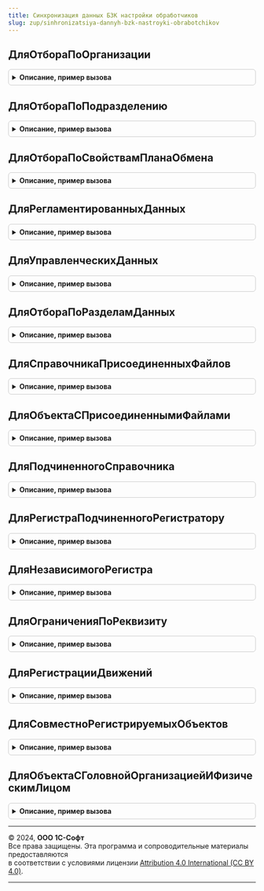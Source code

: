 ```yaml
---
title: Синхронизация данных БЗК настройки обработчиков
slug: zup/sinhronizatsiya-dannyh-bzk-nastroyki-obrabotchikov
---
```



## ДляОтбораПоОрганизации
<details style="margin: 1em 0; padding: 0.5em; border: 1px solid #ccc; border-radius: 6px;">

<summary style="font-weight: bold; cursor: pointer;">Описание, пример вызова</summary>

```bsl

// См. ЗарплатаКадрыРасширенныйСинхронизацияДанных.ДляОтбораПоОрганизации
Процедура ДляОтбораПоОрганизации(Настройки, СвойстваОбъекта = "Организация", Экспорт
```

Пример вызова
```bsl
СинхронизацияДанныхБЗКНастройкиОбработчиков.ДляОтбораПоОрганизации(Настройки, СвойстваОбъекта, );
```
</details>

## ДляОтбораПоПодразделению
<details style="margin: 1em 0; padding: 0.5em; border: 1px solid #ccc; border-radius: 6px;">

<summary style="font-weight: bold; cursor: pointer;">Описание, пример вызова</summary>

```bsl

// См. ЗарплатаКадрыРасширенныйСинхронизацияДанных.ДляОтбораПоПодразделению
Процедура ДляОтбораПоПодразделению(Настройки, СвойстваОбъекта = "Подразделение", Экспорт
```

Пример вызова
```bsl
СинхронизацияДанныхБЗКНастройкиОбработчиков.ДляОтбораПоПодразделению(Настройки, СвойстваОбъекта, );
```
</details>

## ДляОтбораПоСвойствамПланаОбмена
<details style="margin: 1em 0; padding: 0.5em; border: 1px solid #ccc; border-radius: 6px;">

<summary style="font-weight: bold; cursor: pointer;">Описание, пример вызова</summary>

```bsl

// См. ЗарплатаКадрыРасширенныйСинхронизацияДанных.ДляОтбораПоСвойствамПланаОбмена
Процедура ДляОтбораПоСвойствамПланаОбмена(Настройки, ВидОтбора, СвойстваОбъекта) Экспорт
```

Пример вызова
```bsl
СинхронизацияДанныхБЗКНастройкиОбработчиков.ДляОтбораПоСвойствамПланаОбмена(Настройки, ВидОтбора, СвойстваОбъекта) 
```
</details>

## ДляРегламентированныхДанных
<details style="margin: 1em 0; padding: 0.5em; border: 1px solid #ccc; border-radius: 6px;">

<summary style="font-weight: bold; cursor: pointer;">Описание, пример вызова</summary>

```bsl

// См. ЗарплатаКадрыРасширенныйСинхронизацияДанных.ДляРегламентированныхДанных
Процедура ДляРегламентированныхДанных(Настройки) Экспорт
```

Пример вызова
```bsl
СинхронизацияДанныхБЗКНастройкиОбработчиков.ДляРегламентированныхДанных(Настройки) 
```
</details>

## ДляУправленческихДанных
<details style="margin: 1em 0; padding: 0.5em; border: 1px solid #ccc; border-radius: 6px;">

<summary style="font-weight: bold; cursor: pointer;">Описание, пример вызова</summary>

```bsl

// См. ЗарплатаКадрыРасширенныйСинхронизацияДанных.ДляУправленческихДанных
Процедура ДляУправленческихДанных(Настройки) Экспорт
```

Пример вызова
```bsl
СинхронизацияДанныхБЗКНастройкиОбработчиков.ДляУправленческихДанных(Настройки) 
```
</details>

## ДляОтбораПоРазделамДанных
<details style="margin: 1em 0; padding: 0.5em; border: 1px solid #ccc; border-radius: 6px;">

<summary style="font-weight: bold; cursor: pointer;">Описание, пример вызова</summary>

```bsl

// См. ЗарплатаКадрыРасширенныйСинхронизацияДанных.ДляОтбораПоРазделамДанных
Процедура ДляОтбораПоРазделамДанных(Настройки, РазделыДанных) Экспорт
```

Пример вызова
```bsl
СинхронизацияДанныхБЗКНастройкиОбработчиков.ДляОтбораПоРазделамДанных(Настройки, РазделыДанных) 
```
</details>

## ДляСправочникаПрисоединенныхФайлов
<details style="margin: 1em 0; padding: 0.5em; border: 1px solid #ccc; border-radius: 6px;">

<summary style="font-weight: bold; cursor: pointer;">Описание, пример вызова</summary>

```bsl

// См. ЗарплатаКадрыРасширенныйСинхронизацияДанных.ДляСправочникаПрисоединенныхФайлов
Процедура ДляСправочникаПрисоединенныхФайлов(Настройки) Экспорт
```

Пример вызова
```bsl
СинхронизацияДанныхБЗКНастройкиОбработчиков.ДляСправочникаПрисоединенныхФайлов(Настройки) 
```
</details>

## ДляОбъектаСПрисоединеннымиФайлами
<details style="margin: 1em 0; padding: 0.5em; border: 1px solid #ccc; border-radius: 6px;">

<summary style="font-weight: bold; cursor: pointer;">Описание, пример вызова</summary>

```bsl

// См. ЗарплатаКадрыРасширенныйСинхронизацияДанных.ДляОбъектаСПрисоединеннымиФайлами
Процедура ДляОбъектаСПрисоединеннымиФайлами(Настройки) Экспорт
```

Пример вызова
```bsl
СинхронизацияДанныхБЗКНастройкиОбработчиков.ДляОбъектаСПрисоединеннымиФайлами(Настройки) 
```
</details>

## ДляПодчиненногоСправочника
<details style="margin: 1em 0; padding: 0.5em; border: 1px solid #ccc; border-radius: 6px;">

<summary style="font-weight: bold; cursor: pointer;">Описание, пример вызова</summary>

```bsl

// См. ЗарплатаКадрыРасширенныйСинхронизацияДанных.ДляПодчиненногоСправочника
Процедура ДляПодчиненногоСправочника(Настройки, РазделыДанных = Неопределено) Экспорт
```

Пример вызова
```bsl
СинхронизацияДанныхБЗКНастройкиОбработчиков.ДляПодчиненногоСправочника(Настройки, РазделыДанных);
```
</details>

## ДляРегистраПодчиненногоРегистратору
<details style="margin: 1em 0; padding: 0.5em; border: 1px solid #ccc; border-radius: 6px;">

<summary style="font-weight: bold; cursor: pointer;">Описание, пример вызова</summary>

```bsl

// См. ЗарплатаКадрыРасширенныйСинхронизацияДанных.ДляРегистраПодчиненногоРегистратору
Процедура ДляРегистраПодчиненногоРегистратору(Настройки) Экспорт
```

Пример вызова
```bsl
СинхронизацияДанныхБЗКНастройкиОбработчиков.ДляРегистраПодчиненногоРегистратору(Настройки) 
```
</details>

## ДляНезависимогоРегистра
<details style="margin: 1em 0; padding: 0.5em; border: 1px solid #ccc; border-radius: 6px;">

<summary style="font-weight: bold; cursor: pointer;">Описание, пример вызова</summary>

```bsl

// См. ЗарплатаКадрыРасширенныйСинхронизацияДанных.ДляНезависимогоРегистра
Процедура ДляНезависимогоРегистра(Настройки, Измерение, РазделыДанных = Неопределено) Экспорт
```

Пример вызова
```bsl
СинхронизацияДанныхБЗКНастройкиОбработчиков.ДляНезависимогоРегистра(Настройки, Измерение, РазделыДанных);
```
</details>

## ДляОграниченияПоРеквизиту
<details style="margin: 1em 0; padding: 0.5em; border: 1px solid #ccc; border-radius: 6px;">

<summary style="font-weight: bold; cursor: pointer;">Описание, пример вызова</summary>

```bsl

// См. ЗарплатаКадрыРасширенныйСинхронизацияДанных.ДляОграниченияПоРеквизиту
Процедура ДляОграниченияПоРеквизиту(Настройки, Реквизит, РазделыДанных = Неопределено) Экспорт
```

Пример вызова
```bsl
СинхронизацияДанныхБЗКНастройкиОбработчиков.ДляОграниченияПоРеквизиту(Настройки, Реквизит, РазделыДанных);
```
</details>

## ДляРегистрацииДвижений
<details style="margin: 1em 0; padding: 0.5em; border: 1px solid #ccc; border-radius: 6px;">

<summary style="font-weight: bold; cursor: pointer;">Описание, пример вызова</summary>

```bsl

// См. ЗарплатаКадрыРасширенныйСинхронизацияДанных.ДляРегистрацииДвижений
Процедура ДляРегистрацииДвижений(Настройки) Экспорт
```

Пример вызова
```bsl
СинхронизацияДанныхБЗКНастройкиОбработчиков.ДляРегистрацииДвижений(Настройки) 
```
</details>

## ДляСовместноРегистрируемыхОбъектов
<details style="margin: 1em 0; padding: 0.5em; border: 1px solid #ccc; border-radius: 6px;">

<summary style="font-weight: bold; cursor: pointer;">Описание, пример вызова</summary>

```bsl

// См. ЗарплатаКадрыРасширенныйСинхронизацияДанных.ДляСовместноРегистрируемыхОбъектов
Процедура ДляСовместноРегистрируемыхОбъектов(Настройки) Экспорт
```

Пример вызова
```bsl
СинхронизацияДанныхБЗКНастройкиОбработчиков.ДляСовместноРегистрируемыхОбъектов(Настройки) 
```
</details>

## ДляОбъектаСГоловнойОрганизациейИФизическимЛицом
<details style="margin: 1em 0; padding: 0.5em; border: 1px solid #ccc; border-radius: 6px;">

<summary style="font-weight: bold; cursor: pointer;">Описание, пример вызова</summary>

```bsl

// См. ЗарплатаКадрыРасширенныйСинхронизацияДанных.ДляОбъектаСГоловнойОрганизациейИФизическимЛицом
Процедура ДляОбъектаСГоловнойОрганизациейИФизическимЛицом(Настройки, РазделыДанных = "РегламентированныеДанные", Экспорт
```

Пример вызова
```bsl
СинхронизацияДанныхБЗКНастройкиОбработчиков.ДляОбъектаСГоловнойОрганизациейИФизическимЛицом(Настройки, РазделыДанных, );
```
</details>

---

© 2024, **ООО 1С-Софт**  
Все права защищены. Эта программа и сопроводительные материалы предоставляются  
в соответствии с условиями лицензии [Attribution 4.0 International (CC BY 4.0)](https://creativecommons.org/licenses/by/4.0/legalcode).

---

